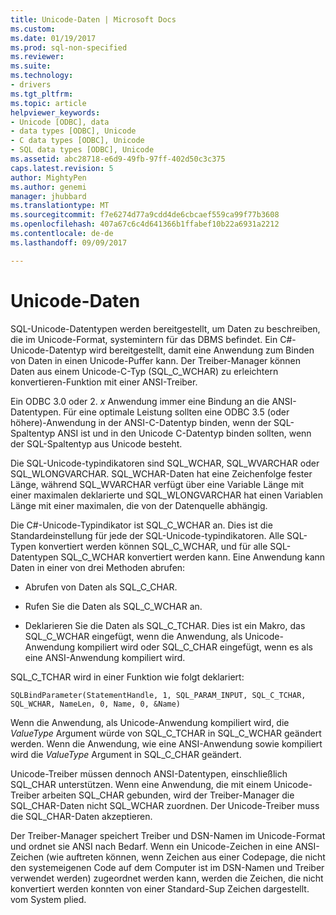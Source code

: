 ```yaml
---
title: Unicode-Daten | Microsoft Docs
ms.custom: 
ms.date: 01/19/2017
ms.prod: sql-non-specified
ms.reviewer: 
ms.suite: 
ms.technology:
- drivers
ms.tgt_pltfrm: 
ms.topic: article
helpviewer_keywords:
- Unicode [ODBC], data
- data types [ODBC], Unicode
- C data types [ODBC], Unicode
- SQL data types [ODBC], Unicode
ms.assetid: abc28718-e6d9-49fb-97ff-402d50c3c375
caps.latest.revision: 5
author: MightyPen
ms.author: genemi
manager: jhubbard
ms.translationtype: MT
ms.sourcegitcommit: f7e6274d77a9cdd4de6cbcaef559ca99f77b3608
ms.openlocfilehash: 407a67c6c4d641366b1ffabef10b22a6931a2212
ms.contentlocale: de-de
ms.lasthandoff: 09/09/2017

---
```

# <a name="unicode-data"></a>Unicode-Daten
SQL-Unicode-Datentypen werden bereitgestellt, um Daten zu beschreiben, die im Unicode-Format, systemintern für das DBMS befindet. Ein C#-Unicode-Datentyp wird bereitgestellt, damit eine Anwendung zum Binden von Daten in einen Unicode-Puffer kann. Der Treiber-Manager können Daten aus einem Unicode-C-Typ (SQL_C_WCHAR) zu erleichtern konvertieren-Funktion mit einer ANSI-Treiber.  
  
 Ein ODBC 3.0 oder 2. *x* Anwendung immer eine Bindung an die ANSI-Datentypen. Für eine optimale Leistung sollten eine ODBC 3.5 (oder höhere)-Anwendung in der ANSI-C-Datentyp binden, wenn der SQL-Spaltentyp ANSI ist und in den Unicode C-Datentyp binden sollten, wenn der SQL-Spaltentyp aus Unicode besteht.  
  
 Die SQL-Unicode-typindikatoren sind SQL_WCHAR, SQL_WVARCHAR oder SQL_WLONGVARCHAR. SQL_WCHAR-Daten hat eine Zeichenfolge fester Länge, während SQL_WVARCHAR verfügt über eine Variable Länge mit einer maximalen deklarierte und SQL_WLONGVARCHAR hat einen Variablen Länge mit einer maximalen, die von der Datenquelle abhängig.  
  
 Die C#-Unicode-Typindikator ist SQL_C_WCHAR an. Dies ist die Standardeinstellung für jede der SQL-Unicode-typindikatoren. Alle SQL-Typen konvertiert werden können SQL_C_WCHAR, und für alle SQL-Datentypen SQL_C_WCHAR konvertiert werden kann. Eine Anwendung kann Daten in einer von drei Methoden abrufen:  
  
-   Abrufen von Daten als SQL_C_CHAR.  
  
-   Rufen Sie die Daten als SQL_C_WCHAR an.  
  
-   Deklarieren Sie die Daten als SQL_C_TCHAR. Dies ist ein Makro, das SQL_C_WCHAR eingefügt, wenn die Anwendung, als Unicode-Anwendung kompiliert wird oder SQL_C_CHAR eingefügt, wenn es als eine ANSI-Anwendung kompiliert wird.  
  
 SQL_C_TCHAR wird in einer Funktion wie folgt deklariert:  
  
```  
SQLBindParameter(StatementHandle, 1, SQL_PARAM_INPUT, SQL_C_TCHAR, SQL_WCHAR, NameLen, 0, Name, 0, &Name)  
```  
  
 Wenn die Anwendung, als Unicode-Anwendung kompiliert wird, die *ValueType* Argument würde von SQL_C_TCHAR in SQL_C_WCHAR geändert werden. Wenn die Anwendung, wie eine ANSI-Anwendung sowie kompiliert wird die *ValueType* Argument in SQL_C_CHAR geändert.  
  
 Unicode-Treiber müssen dennoch ANSI-Datentypen, einschließlich SQL_CHAR unterstützen. Wenn eine Anwendung, die mit einem Unicode-Treiber arbeiten SQL_CHAR gebunden, wird der Treiber-Manager die SQL_CHAR-Daten nicht SQL_WCHAR zuordnen. Der Unicode-Treiber muss die SQL_CHAR-Daten akzeptieren.  
  
 Der Treiber-Manager speichert Treiber und DSN-Namen im Unicode-Format und ordnet sie ANSI nach Bedarf. Wenn ein Unicode-Zeichen in eine ANSI-Zeichen (wie auftreten können, wenn Zeichen aus einer Codepage, die nicht den systemeigenen Code auf dem Computer ist im DSN-Namen und Treiber verwendet werden) zugeordnet werden kann, werden die Zeichen, die nicht konvertiert werden konnten von einer Standard-Sup Zeichen dargestellt. vom System plied.
